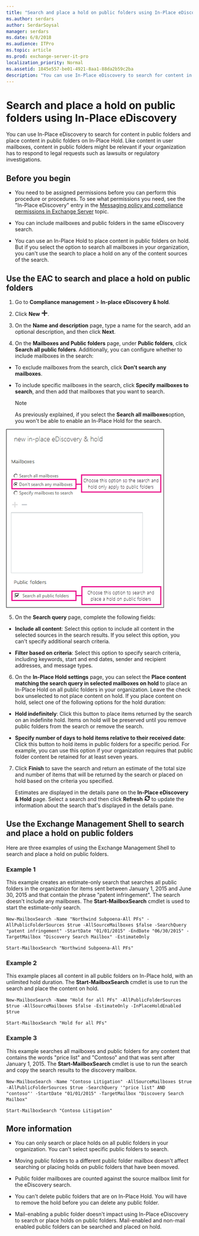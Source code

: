 ```yaml
---
title: "Search and place a hold on public folders using In-Place eDiscovery"
ms.author: serdars
author: SerdarSoysal
manager: serdars
ms.date: 6/8/2018
ms.audience: ITPro
ms.topic: article
ms.prod: exchange-server-it-pro
localization_priority: Normal
ms.assetid: 1845e557-be01-4921-8aa1-88da2b59c2ba
description: "You can use In-Place eDiscovery to search for content in public folders and place content in public folders on In-Place Hold. Like content in user mailboxes, content in public folders might be relevant if your organization has to respond to legal requests such as lawsuits or regulatory investigations."
---
```


# Search and place a hold on public folders using In-Place eDiscovery

You can use In-Place eDiscovery to search for content in public folders and place content in public folders on In-Place Hold. Like content in user mailboxes, content in public folders might be relevant if your organization has to respond to legal requests such as lawsuits or regulatory investigations.
  
## Before you begin

- You need to be assigned permissions before you can perform this procedure or procedures. To see what permissions you need, see the "In-Place eDiscovery" entry in the [Messaging policy and compliance permissions in Exchange Server](../../permissions/feature-permissions/policy-and-compliance-permissions.md) topic.
    
- You can include mailboxes and public folders in the same eDiscovery search.
    
- You can use an In-Place Hold to place content in public folders on hold. But if you select the option to search all mailboxes in your organization, you can't use the search to place a hold on any of the content sources of the search.
    
## Use the EAC to search and place a hold on public folders

1. Go to **Compliance management** \> **In-place eDiscovery & hold**.
    
2. Click **New** ![Add icon](../../media/ITPro_EAC_AddIcon.png).
    
3. On the **Name and description** page, type a name for the search, add an optional description, and then click **Next**.
    
4. On the **Mailboxes and Public folders** page, under **Public folders**, click **Search all public folders**. Additionally, you can configure whether to include mailboxes in the search:
    
  - To exclude mailboxes from the search, click **Don't search any mailboxes**.
    
  - To include specific mailboxes in the search, click **Specify mailboxes to search**, and then add that mailboxes that you want to search.
    
    > [!NOTE]
    > As previously explained, if you select the **Search all mailboxes**option, you won't be able to enable an In-Place Hold for the search.
  
![Use In-Place eDiscovery to search and place a hold on public folders](../../media/TA_MRM_SearchPublicFolders.gif)
  
5. On the **Search query** page, complete the following fields: 
    
  - **Include all content**: Select this option to include all content in the selected sources in the search results. If you select this option, you can't specify additional search criteria.
    
  - **Filter based on criteria**: Select this option to specify search criteria, including keywords, start and end dates, sender and recipient addresses, and message types.
    
6. On the **In-Place Hold settings** page, you can select the **Place content matching the search query in selected mailboxes on hold** to place an In-Place Hold on all public folders in your organization. Leave the check box unselected to not place content on hold. If you place content on hold, select one of the following options for the hold duration: 
    
  - **Hold indefinitely**: Click this button to place items returned by the search on an indefinite hold. Items on hold will be preserved until you remove public folders from the search or remove the search.
    
  - **Specify number of days to hold items relative to their received date**: Click this button to hold items in public folders for a specific period. For example, you can use this option if your organization requires that public folder content be retained for at least seven years.
    
7. Click **Finish** to save the search and return an estimate of the total size and number of items that will be returned by the search or placed on hold based on the criteria you specified.
    
    Estimates are displayed in the details pane on the **In-Place eDiscovery & Hold** page. Select a search and then click **Refresh** ![Refresh icon](../../media/ITPro_EAC_RefreshIcon.png) to update the information about the search that's displayed in the details pane.
    
## Use the Exchange Management Shell to search and place a hold on public folders

Here are three examples of using the Exchange Management Shell to search and place a hold on public folders.
  
### Example 1

This example creates an estimate-only search that searches all public folders in the organization for items sent between January 1, 2015 and June 30, 2015 and that contain the phrase "patent infringement". The search doesn't include any mailboxes. The **Start-MailboxSearch** cmdlet is used to start the estimate-only search.
  
```
New-MailboxSearch -Name "Northwind Subpoena-All PFs" -AllPublicFolderSources $true -AllSourceMailboxes $false -SearchQuery "patent infringement" -StartDate "01/01/2015" -EndDate "06/30/2015" -TargetMailbox "Discovery Search Mailbox" -EstimateOnly
```

```
Start-MailboxSearch "Northwind Subpoena-All PFs"
```

### Example 2

This example places all content in all public folders on In-Place hold, with an unlimited hold duration. The **Start-MailboxSearch** cmdlet is use to run the search and place the content on hold.
  
```
New-MailboxSearch -Name "Hold for all PFs" -AllPublicFolderSources $true -AllSourceMailboxes $false -EstimateOnly -InPlaceHoldEnabled $true
```

```
Start-MailboxSearch "Hold for all PFs"
```

### Example 3

This example searches all mailboxes and public folders for any content that contains the words "price list" and "Contoso" and that was sent after January 1, 2015. The **Start-MailboxSearch** cmdlet is use to run the search and copy the search results to the discovery mailbox.
  
```
New-MailboxSearch -Name "Contoso Litigation" -AllSourceMailboxes $true -AllPublicFolderSources $true -SearchQuery '"price list" AND "contoso"' -StartDate "01/01/2015" -TargetMailbox "Discovery Search Mailbox"
```

```
Start-MailboxSearch "Contoso Litigation"
```

## More information

- You can only search or place holds on all public folders in your organization. You can't select specific public folders to search.
    
- Moving public folders to a different public folder mailbox doesn't affect searching or placing holds on public folders that have been moved.
    
- Public folder mailboxes are counted against the source mailbox limit for the eDiscovery search.
    
- You can't delete public folders that are on In-Place Hold. You will have to remove the hold before you can delete any public folder.
    
- Mail-enabling a public folder doesn't impact using In-Place eDiscovery to search or place holds on public folders. Mail-enabled and non-mail enabled public folders can be searched and placed on hold.
    

